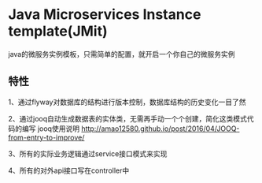 # Java Microservices Instance template(JMit)
java的微服务实例模板，只需简单的配置，就开启一个你自己的微服务实例


## 特性
1、通过flyway对数据库的结构进行版本控制，数据库结构的历史变化一目了然

2、通过jooq自动生成数据表的实体类，无需再手动一个个创建，简化这类模式代码的编写
jooq使用说明 http://amao12580.github.io/post/2016/04/JOOQ-from-entry-to-improve/

3、所有的实际业务逻辑通过service接口模式来实现

4、所有的对外api接口写在controller中
